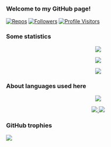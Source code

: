 ### Welcome to my GitHub page!

[![Repos](https://badges.pufler.dev/repos/ysard)](https://github.com/ysard?tab=repositories)
[![Followers](https://img.shields.io/github/followers/ysard?style=social)](https://github.com/ysard?tab=followers)
[![Profile Visitors](https://visitor-badge.glitch.me/badge?page_id=ysard.profileviews-badge)](https://github.com/ysard)

### Some statistics


<p align="center">
<a href="https://github.com/anuraghazra/github-readme-stats">
    <img align="center" src="https://github-readme-stats.vercel.app/api?username=ysard&show_icons=true&hide_border=true&show_owner=true&title_color=FFFF00&theme=algolia&layout=compact&include_all_commits=true&cache_seconds=86400">
</a>
</p>
<p align="center">
<a href="https://github.com/anuraghazra/github-readme-stats">
    <img align="center" src="https://github-readme-streak-stats.herokuapp.com/?user=ysard&theme=algolia&custom_title=streak-stats&hide_border=true&layout=compact&cache_seconds=86400">
</a>
</p>
<p align="center">
<a href="https://github.com/vn7n24fzkq/github-profile-summary-cards">
    <img align="center" src="https://github-profile-summary-cards.vercel.app/api/cards/profile-details?username=ysard&theme=dracula">
</a>
</p>

### About languages used here

<p align="center">
<a href="https://github.com/anuraghazra/github-readme-stats">
    <img src="https://github-readme-stats.vercel.app/api/top-langs/?username=ysard&layout=compact&hide=html&theme=github_dark&hide_border=true&cache_seconds=86400">
</a>
</p>
<p align="center">
<a href="https://github.com/vn7n24fzkq/github-profile-summary-cards">
    <img src="https://github-profile-summary-cards.vercel.app/api/cards/repos-per-language?username=ysard&theme=github_dark">
    <img src="https://github-profile-summary-cards.vercel.app/api/cards/most-commit-language?username=ysard&theme=github_dark">
</a>
</p>

### GitHub trophies

[![](https://github-profile-trophy.vercel.app/?username=ryo-ma&theme=onedark&column=9)](https://github.com/ryo-ma/github-profile-trophy)
